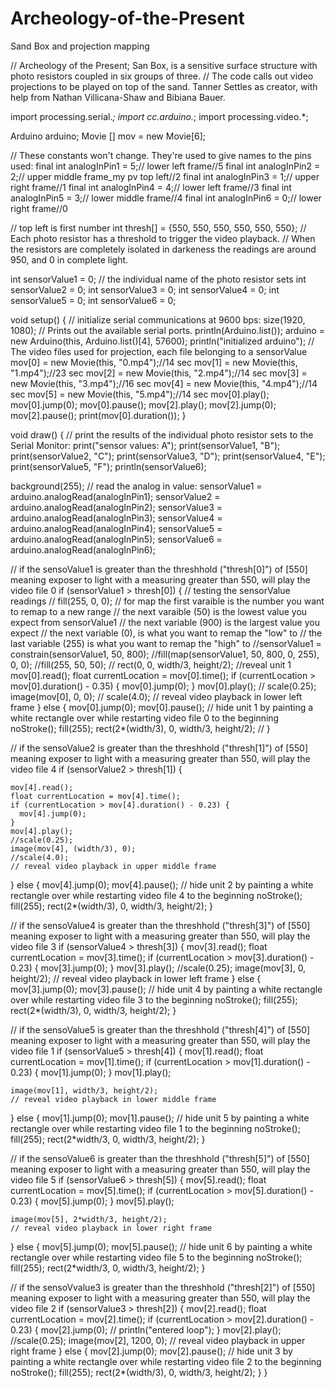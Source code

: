 # Archeology-of-the-Present
Sand Box and projection mapping

// Archeology of the Present; San Box, is a sensitive surface structure with photo resistors coupled in six groups of three.
// The code calls out video projections to be played on top of the sand. Tanner Settles as creator, with help from Nathan Villicana-Shaw and Bibiana Bauer.

import processing.serial.*;
import cc.arduino.*;
import processing.video.*;

Arduino arduino;
Movie [] mov = new Movie[6];

// These constants won't change. They're used to give names to the pins used:
final int analogInPin1 = 5;// lower left frame//5
final int analogInPin2 = 2;// upper middle frame_my pv top left//2
final int analogInPin3 = 1;// upper right frame//1
final int analogInPin4 = 4;// lower left frame//3
final int analogInPin5 = 3;// lower middle frame//4
final int analogInPin6 = 0;// lower right frame//0

// top left is first number 
int thresh[] = {550, 550, 550, 
  550, 550, 550}; // Each photo resistor has a threshold to trigger the video playback. 
// When the resistors are completely isolated in darkeness the readings are around 950, and 0 in complete light.

int sensorValue1 = 0; // the individual name of the photo resistor sets
int sensorValue2 = 0;
int sensorValue3 = 0;
int sensorValue4 = 0;
int sensorValue5 = 0;
int sensorValue6 = 0;

void setup() {
  // initialize serial communications at 9600 bps:
  size(1920, 1080);
  // Prints out the available serial ports.
  println(Arduino.list());
  arduino = new Arduino(this, Arduino.list()[4], 57600);
  println("initialized arduino");
  // The video files used for projection, each file belonging to a sensorValue
  mov[0] = new Movie(this, "0.mp4");//14 sec
  mov[1] = new Movie(this, "1.mp4");//23 sec
  mov[2] = new Movie(this, "2.mp4");//14 sec
  mov[3] = new Movie(this, "3.mp4");//16 sec
  mov[4] = new Movie(this, "4.mp4");//14 sec
  mov[5] = new Movie(this, "5.mp4");//14 sec
  mov[0].play();
  mov[0].jump(0);
  mov[0].pause();
  mov[2].play();
  mov[2].jump(0);
  mov[2].pause();
  print(mov[0].duration());
}

void draw() {
  // print the results of the individual photo resistor sets to the Serial Monitor:
  print("sensor values: A");
  print(sensorValue1, "B");
  print(sensorValue2, "C");
  print(sensorValue3, "D");
  print(sensorValue4, "E");
  print(sensorValue5, "F");
  println(sensorValue6);

  background(255);
  // read the analog in value:
  sensorValue1 = arduino.analogRead(analogInPin1);
  sensorValue2 = arduino.analogRead(analogInPin2);
  sensorValue3 = arduino.analogRead(analogInPin3);
  sensorValue4 = arduino.analogRead(analogInPin4);
  sensorValue5 = arduino.analogRead(analogInPin5);
  sensorValue6 = arduino.analogRead(analogInPin6);

  //  if the sensoValue1 is greater than the threshhold ("thresh[0]") of [550] meaning exposer to light with a measuring greater than 550, will play the video file 0
  if (sensorValue1 > thresh[0]) {
    // testing the sensorValue readings 
    // fill(255, 0, 0);
    // for map the first varaible is the number you want to remap to a new range
    // the next varaible (50) is the lowest value you expect from sensorValue1
    // the next variable (900) is the largest value you expect
    // the next variable (0), is what you want to remap the "low" to
    // the last variable (255) is what you want to remap the "high" to
    //sensorValue1 = constrain(sensorValue1, 50, 800);
    //fill(map(sensorValue1, 50, 800, 0, 255), 0, 0);
    //fill(255, 50, 50);
    // rect(0, 0, width/3, height/2);
    //reveal unit 1
    mov[0].read();
    float currentLocation = mov[0].time();
    if (currentLocation > mov[0].duration() - 0.35) {
      mov[0].jump(0);
    }
    mov[0].play();
    // scale(0.25);
    image(mov[0], 0, 0);
    // scale(4.0);
    // reveal video playback in lower left frame
  } else {
    mov[0].jump(0);
    mov[0].pause();
    // hide unit 1 by painting a white rectangle over while restarting video file 0 to the beginning
    noStroke();
    fill(255);
    rect(2*(width/3), 0, width/3, height/2); //
  }

  //  if the sensoValue2 is greater than the threshhold ("thresh[1]") of [550] meaning exposer to light with a measuring greater than 550, will play the video file 4
  if (sensorValue2 > thresh[1]) {

    mov[4].read();
    float currentLocation = mov[4].time();
    if (currentLocation > mov[4].duration() - 0.23) {
      mov[4].jump(0);
    }
    mov[4].play();
    //scale(0.25);
    image(mov[4], (width/3), 0);
    //scale(4.0);
    // reveal video playback in upper middle frame
  } else {
    mov[4].jump(0);
    mov[4].pause();
    // hide unit 2 by painting a white rectangle over while restarting video file 4 to the beginning
    noStroke();
    fill(255);
    rect(2*(width/3), 0, width/3, height/2);
  }


  //  if the sensoValue4 is greater than the threshhold ("thresh[3]") of [550] meaning exposer to light with a measuring greater than 550, will play the video file 3
  if (sensorValue4 > thresh[3]) {
    mov[3].read();
    float currentLocation = mov[3].time();
    if (currentLocation > mov[3].duration() - 0.23) {
      mov[3].jump(0);
    }
    mov[3].play();
    //scale(0.25);
    image(mov[3], 0, height/2); 
    // reveal video playback in lower left frame
  } else {
    mov[3].jump(0);
    mov[3].pause();
    // hide unit 4 by painting a white rectangle over while restarting video file 3 to the beginning
    noStroke();
    fill(255);
    rect(2*(width/3), 0, width/3, height/2);
  }

  //  if the sensoValue5 is greater than the threshhold ("thresh[4]") of [550] meaning exposer to light with a measuring greater than 550, will play the video file 1
  if (sensorValue5 > thresh[4]) {
    mov[1].read();
    float currentLocation = mov[1].time();
    if (currentLocation > mov[1].duration() - 0.23) {
      mov[1].jump(0);
    }
    mov[1].play();

    image(mov[1], width/3, height/2); 
    // reveal video playback in lower middle frame
  } else {
    mov[1].jump(0);
    mov[1].pause();
    // hide unit 5 by painting a white rectangle over while restarting video file 1 to the beginning
    noStroke();
    fill(255);
    rect(2*width/3, 0, width/3, height/2);
  }

  //  if the sensoValue6 is greater than the threshhold ("thresh[5]") of [550] meaning exposer to light with a measuring greater than 550, will play the video file 5
  if (sensorValue6 > thresh[5]) {
    mov[5].read();
    float currentLocation = mov[5].time();
    if (currentLocation > mov[5].duration() - 0.23) {
      mov[5].jump(0);
    }
    mov[5].play();

    image(mov[5], 2*width/3, height/2);  
    // reveal video playback in lower right frame
  } else {
    mov[5].jump(0);
    mov[5].pause();
    // hide unit 6 by painting a white rectangle over while restarting video file 5 to the beginning
    noStroke();
    fill(255);
    rect(2*width/3, 0, width/3, height/2);
  }

  //  if the sensoVvalue3 is greater than the threshhold ("thresh[2]") of [550] meaning exposer to light with a measuring greater than 550, will play the video file 2
  if (sensorValue3 > thresh[2]) {
    mov[2].read();
    float currentLocation = mov[2].time();
    if (currentLocation > mov[2].duration() - 0.23) {
      mov[2].jump(0);
      // println("entered loop");
    }
    mov[2].play();
    //scale(0.25);
    image(mov[2], 1200, 0);
    // reveal video playback in upper right frame
  } else {
    mov[2].jump(0);
    mov[2].pause();
    // hide unit 3 by painting a white rectangle over while restarting video file 2 to the beginning
    noStroke();
    fill(255);
    rect(2*(width/3), 0, width/3, height/2);
  }
}
